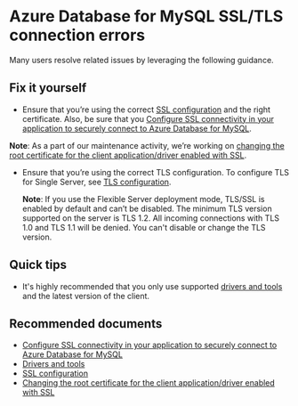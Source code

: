 <properties
  pagetitle="Azure Database for MySQL SSL/TLS connection errors"
  description="Azure Database for MySQL SSL/TLS connection errors"
  service="microsoft.dbformysql"
  resource="servers"
  ms.author="jtoland"
  selfhelptype="Generic"
  supporttopicids="32788525"
  resourcetags="servers,databases"
  productpesids="16221"
  cloudenvironments="public,fairfax,usnat,ussec"
  articleid="a73901b7-dc2d-48a8-bcc5-af4a6ffc5cfb"
  ownershipid="AzureData_AzureDatabaseforMySQL" />

# Azure Database for MySQL SSL/TLS connection errors

Many users resolve related issues by leveraging the following guidance.

## Fix it yourself

* Ensure that you’re using the correct [SSL configuration](https://docs.microsoft.com/azure/mysql/concepts-ssl-connection-security) and the right certificate. Also, be sure that you [Configure SSL connectivity in your application to securely connect to Azure Database for MySQL](https://docs.microsoft.com/azure/mysql/howto-configure-ssl).

**Note**: As a part of our maintenance activity, we’re working on [changing the root certificate for the client application/driver enabled with SSL](https://docs.microsoft.com/azure/mysql/concepts-certificate-rotation).

* Ensure that you’re using the correct TLS configuration. To configure TLS for Single Server, see [TLS configuration](https://docs.microsoft.com/azure/mysql/howto-tls-configurations).

  **Note**: If you use the Flexible Server deployment mode, TLS/SSL is enabled by default and can’t be disabled. The minimum TLS version supported on the server is TLS 1.2. All incoming connections with TLS 1.0 and TLS 1.1 will be denied. You can't disable or change the TLS version.

## Quick tips

* It's highly recommended that you only use supported [drivers and tools](https://docs.microsoft.com/azure/mysql/concepts-compatibility) and the latest version of the client.

## **Recommended documents**

* [Configure SSL connectivity in your application to securely connect to Azure Database for MySQL](https://docs.microsoft.com/azure/mysql/howto-configure-ssl)
* [Drivers and tools](https://docs.microsoft.com/azure/mysql/concepts-compatibility)
* [SSL configuration](https://docs.microsoft.com/azure/mysql/concepts-ssl-connection-security)
* [Changing the root certificate for the client application/driver enabled with SSL](https://docs.microsoft.com/azure/mysql/concepts-certificate-rotation)
